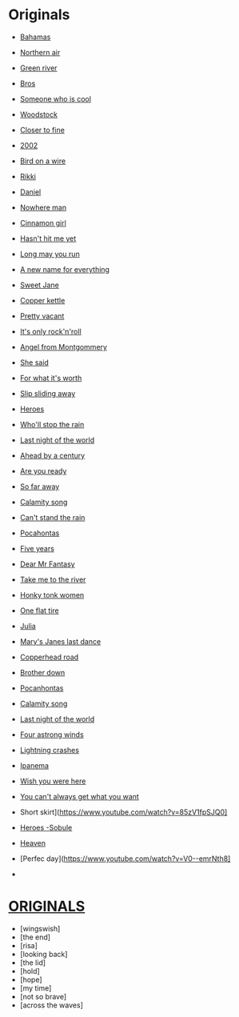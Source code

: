 # Originals 
- [Bahamas](https://www.youtube.com/watch?v=w_BbyXcMh7Y)
- [Northern air](https://www.youtube.com/watch?v=0RIcuFySNXE)
- [Green river](https://www.youtube.com/watch?v=3WbmBK9BR9U)
- [Bros](https://www.youtube.com/watch?v=TD_Q9CxXTo4)
- [Someone who is cool](https://www.youtube.com/watch?v=eimpocAKIv0)
- [Woodstock](https://www.youtube.com/watch?v=Irb-B2mwAJU)
- [Closer to fine](https://www.youtube.com/watch?v=HUgwM1Ky228)
- [2002](https://www.youtube.com/watch?v=873Y6t-uCvE)
- [Bird on a wire](https://www.youtube.com/watch?v=qq9hT-FdknE)
- [Rikki](https://www.youtube.com/watch?v=UfZWp-hGCdA)
- [Daniel](https://www.youtube.com/watch?v=-9xib-hCm6c)
- [Nowhere man](https://www.youtube.com/watch?v=8scSwaKbE64)
- [Cinnamon girl](https://www.youtube.com/watch?v=jREf47BPe5w)
- [Hasn't hit me yet](https://www.youtube.com/watch?v=oMt0skVPC0o)
- [Long may you run](https://www.youtube.com/watch?v=dVM8_jAL86w)
- [A new name for everything](https://www.youtube.com/watch?v=KMPPVUPUC1E)
- [Sweet Jane](https://www.youtube.com/watch?v=Fa9nN3G2CSg)
- [Copper kettle](https://www.youtube.com/watch?v=_r4He-YOm1o&list=OLAK5uy_m9akF4iT5WLjaCT16gSim-qVr0rHA-DgU&index=3)
- [Pretty vacant](https://www.youtube.com/watch?v=2sQaJNtbSzI)
- [It's only rock'n'roll](https://www.youtube.com/watch?v=DmgCy__eUa8)
- [Angel from Montgommery](https://www.youtube.com/watch?v=WKjIDJAP7Lg)
- [She said](https://www.youtube.com/watch?v=rLzfo59AdEc)
- [For what it's worth](https://www.youtube.com/watch?v=gp5JCrSXkJY)
- [Slip sliding away](https://www.youtube.com/watch?v=iUODdPpnxcA)
- [Heroes](https://www.youtube.com/watch?v=YLp2cW7ICCU)
- [Who'll stop the rain](https://www.youtube.com/watch?v=lIPan-rEQJA)
- [Last night of the world](https://www.youtube.com/watch?v=Z55Qqz42_Kk)
- [Ahead by a century](https://www.youtube.com/watch?v=QE2joQsWXJg)
- [Are you ready](https://www.youtube.com/watch?v=MmDQJjCHDOQ)
- [So far away](https://www.youtube.com/watch?v=8QsE7Ln9dn8)
- [Calamity song](https://www.youtube.com/watch?v=lcGSEbfegrs)
- [Can't stand the rain](https://www.youtube.com/watch?v=_RWKphdVsXg)
- [Pocahontas](https://www.youtube.com/watch?v=bJPq90mBXEE)
- [Five years](https://www.youtube.com/watch?v=2ObjtVdsV3I)
- [Dear Mr Fantasy](https://www.youtube.com/watch?v=sS_eHdqcrM8)
- [Take me to the river](https://www.youtube.com/watch?v=9FBUgdhxe9M)
- [Honky tonk women](https://www.youtube.com/watch?v=hqqkGxZ1_8I)
- [One flat tire](https://www.youtube.com/watch?v=iWybOqVHAog)
- [Julia](https://www.youtube.com/watch?v=OKDloS2gBHs)
- [Mary's Janes last dance](https://www.youtube.com/watch?v=YtZeVx5Om4c)
- [Copperhead road](https://www.youtube.com/watch?v=xvaEJzoaYZk)
- [Brother down](https://www.youtube.com/watch?v=71EnaOs-Xdk)
- [Pocanhontas](https://www.youtube.com/watch?v=bJPq90mBXEE)
- [Calamity song](https://www.youtube.com/watch?v=lcGSEbfegrs)
- [Last night of the world](https://www.youtube.com/watch?v=pfdcygkV7UY)
- [Four astrong winds](https://www.youtube.com/watch?v=DP9UjLeLN5A&list=RDDP9UjLeLN5A&start_radio=1)
- [Lightning crashes](https://www.youtube.com/watch?v=xsJ4O-nSveg)
- [Ipanema](https://www.youtube.com/watch?v=s61-e29Vr6Q)
- [Wish you were here](https://www.youtube.com/watch?v=hjpF8ukSrvk)
- [You can't always get what you want](https://www.youtube.com/watch?v=krxU5Y9lCS8)
- Short skirt](https://www.youtube.com/watch?v=85zV1fpSJQ0]
- [Heroes -Sobule](https://www.youtube.com/watch?v=xlsAdYjUzI4)
- [Heaven](https://www.youtube.com/watch?v=JAa7J10D8Qw)
- [Perfec day](https://www.youtube.com/watch?v=V0--emrNth8]

- 

# [ORIGINALS](https://drive.google.com/drive/folders/1z0ft2zOqth9AEzh6ZIvWN7xUag6-_nIx?usp=sharing)
- [wingswish]
- [the end]
- [risa]
- [looking back]
- [the lid]
- [hold]
- [hope]
- [my time]
- [not so brave]
- [across the waves]



